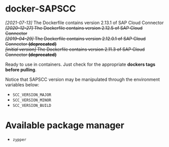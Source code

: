 # docker-SAPSCC	

*[2021-07-13]* The Dockerfile contains version 2.13.1 of SAP Cloud Connector
<br />~~*[2020-12-27]* The Dockerfile contains version 2.12.5 of SAP Cloud Connector~~
<br />~~*[2019-04-29]* The Dockerfile contains version 2.12.0.1 of SAP Cloud Connector **(deprecated)**~~
<br />~~*[initial version]* The Dockerfile contains version 2.11.3 of SAP Cloud Connector **(deprecated)**~~

Ready to use in containers. Just check for the appropriate **dockers tags before pulling**. 	

Notice that SAPSCC version may be manipulated through the environment variables below:	

* `SCC_VERSION_MAJOR`
* `SCC_VERSION_MINOR`
* `SCC_VERSION_BUILD`

# Available package manager

* `zypper`
